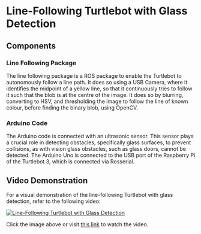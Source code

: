 # Line-Following Turtlebot with Glass Detection

## Components

### Line Following Package
The line following package is a ROS package to enable the Turtlebot to autonomously follow a line path. It does so using a USB Camera, where it identifies the midpoint of a yellow line, so that it continuously tries to follow it such that the blob is at the centre of the image. It does so by blurring, converting to HSV, and thresholding the image to follow the line of known colour, before finding the binary blob, using OpenCV.

### Arduino Code
The Arduino code is connected with an ultrasonic sensor. This sensor plays a crucial role in detecting obstacles, specifically glass surfaces, to prevent collisions, as with vision glass obstacles, such as glass doors, cannot be detected. The Arduino Uno is connected to the USB port of the Raspberry Pi of the Turtlebot 3, which is connected via Rosserial.

## Video Demonstration

For a visual demonstration of the line-following Turtlebot with glass detection, refer to the following video:

[![Line-Following Turtlebot with Glass Detection](https://img.youtube.com/vi/w0Koadnqfbs/0.jpg)](https://youtu.be/w0Koadnqfbs)

Click the image above or visit [this link](https://youtu.be/w0Koadnqfbs) to watch the video.
